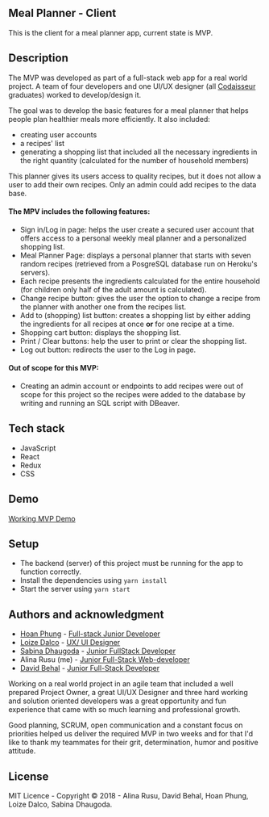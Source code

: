 ## Meal Planner - Client

This is the client for a meal planner app, current state is MVP.

## Description

The MVP was developed as part of a full-stack web app for a real world project. A team of four developers and one UI/UX designer (all [Codaisseur](https://codaisseur.com/) graduates) worked to develop/design it. 

The goal was to develop the basic features for a meal planner that helps people plan healthier meals more efficiently. It also included:
- creating user accounts
- a recipes' list
- generating a shopping list that included all the necessary ingredients in the right quantity (calculated for the number of household members)

This planner gives its users access to quality recipes, but it does not allow a user to add their own recipes. Only an admin could add recipes to the data base. 


#### The MPV includes the following features:
* Sign in/Log in page: helps the user create a secured user account that offers access to a personal weekly meal planner and a personalized shopping list.
* Meal Planner Page: displays a personal planner that starts with seven random recipes (retrieved from a PosgreSQL database run on Heroku's servers). 
* Each recipe presents the ingredients calculated for the entire household (for children only half of the adult amount is calculated).
* Change recipe button: gives the user the option to change a recipe from the planner with another one from the recipes list.
* Add to (shopping) list button: creates a shopping list by either adding the ingredients for all recipes at once **or** for one recipe at a time.
* Shopping cart button: displays the shopping list.
* Print / Clear buttons: help the user to print or clear the shopping list. 
* Log out button: redirects the user to the Log in page.


#### Out of scope for this MVP:
* Creating an admin account or endpoints to add recipes were out of scope for this project so the recipes were added to the database by writing and running an SQL script with DBeaver. 

## Tech stack
* JavaScript
* React
* Redux
* CSS

## Demo
[Working MVP Demo](https://loized.com/img/meal/video_meal.gif)

## Setup
* The backend (server) of this project must be running for the app to function correctly.
* Install the dependencies using `yarn install`
* Start the server using `yarn start`

## Authors and acknowledgment
* [Hoan Phung](https://github.com/hoanphungt) - [Full-stack Junior Developer ](https://www.linkedin.com/in/hoanphung/)
* [Loize Dalco](https://loized.com/) - [UX/ UI Designer](https://www.linkedin.com/in/loize-dalco/)
* [Sabina Dhaugoda](https://github.com/sabeenski) - [Junior FullStack Developer](https://www.linkedin.com/in/sabinadhaugoda/)
* Alina Rusu (me) - [Junior Full-Stack Web-developer](https://www.linkedin.com/in/alina-rusu/)
* [David Behal](https://github.com/DavidB59) - [Junior Full-Stack Developer](https://www.linkedin.com/in/davidbehal/)

Working on a real world project in an agile team that included a well prepared Project Owner, a great UI/UX Designer and three hard working and solution oriented developers was a great opportunity and fun experience that came with so much learning and professional growth.

Good planning, SCRUM, open communication and a constant focus on priorities helped us deliver the required MVP in two weeks and for that I'd like to thank my teammates for their grit, determination, humor and positive attitude.


## License
MIT Licence - Copyright &copy; 2018 - Alina Rusu, David Behal, Hoan Phung, Loize Dalco, Sabina Dhaugoda.

